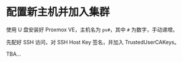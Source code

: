 # 配置新主机并加入集群

使用 U 盘安装好 Proxmox VE，主机名为 `pv#`，其中 `#` 为数字，手动递增。

先配好 SSH 访问，对 SSH Host Key 签名，并加入 TrustedUserCAKeys。

TBA...
